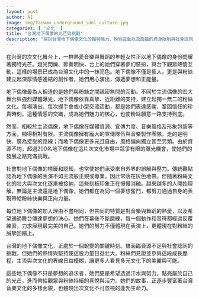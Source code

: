 ```yaml
---
layout: post
author: AI
image: img/taiwan_underground_idol_culture.jpg
categories: [ '文化' ]
title: "台灣地下偶像的光芒與挑戰"
description: "探討台灣地下偶像文化的獨特魅力、粉絲互動以及面臨的資源限制與社會認同困境，展現次文化中充滿熱情與堅持的年輕女性如何在舞台上發光發熱。"
---
```

在台灣的次文化舞台上，一群熱愛音樂與舞蹈的年輕女性正以地下偶像的身份閃耀著獨特光芒。燈光閃爍、節奏明快，台上的她們穿著夢幻裝扮，與台下觀眾熱情互動，這樣的場景已成為台灣文化中的一抹亮色。地下偶像不僅是藝人，更是與粉絲建立起深厚情感連結的創作者，她們用心演出，傳遞夢想和正能量。

地下偶像最為人稱道的是她們與粉絲之間親密無間的互動。不同於主流偶像的宏大舞台與強烈媒體曝光，地下偶像依靠真摯、近距離的支持，建立起獨一無二的粉絲文化。每場演出、每次握手會或小型交流活動，都是她們表達感謝、鞏固信任的珍貴時刻。這種情感的交織，成為她們魅力的核心，也使粉絲願意一路支持到底。

然而，相較於主流偶像，地下偶像在媒體資源、宣傳力度、音樂風格及形象包裝等方面，顯得相對有限。主流偶像擁有龐大的宣傳隊伍與音樂製作團隊，走的是明快、廣為接受的路線；而地下偶像更多元且自由，風格偏向獨立甚至另類。由於資源不均，超過200名地下偶像在這片次文化市場中競爭有限的曝光機會，使她們的發展之路充滿挑戰。

社會對地下偶像的標籤和認知，也常使她們承受來自外界的誤解與壓力。傳統觀點認為地下偶像的表演不如主流般正規或專業，因此常落在灰色地帶。但隨著粉絲文化的壯大與次文化逐漸被接納，這些刻板印象正在慢慢消融。越來越多的人開始理解，無論是主流還是地下偶像，她們都在為同一個夢想奮鬥，都努力通過自身的表現帶給粉絲快樂與正向力量。

每位地下偶像的加入理由不盡相同，但共同的特質是對音樂與舞蹈的熱愛，以及希望通過舞台傳達夢想的決心。她們在幕後不斷磨練，每一個動作和音符都經過反覆練習，力求展現最完美的自己。她們的努力不僅體現在表演上，更體現在對粉絲的誠摯回饋上。

台灣的地下偶像文化，正處於一個蛻變的關鍵時刻。雖面臨資源不足與社會認同的挑戰，但她們的熱情與堅持使這股力量日益壯大。粉絲們見證並參與這段成長歷程，主流與次文化的界線日益模糊，讓更多人看見多元文化下的美麗與可能。

這些地下偶像不只是夢想的追求者，她們更是希望透過汗水與努力，點亮屬於自己的光芒，進而帶給觀眾與粉絲持續的喜悅與活力。她們的故事，正逐步豐富著台灣音樂文化的多樣面貌，也體現出次文化不可忽視的蓬勃生命力。